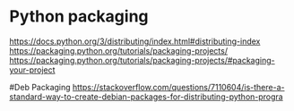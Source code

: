 # Python packaging
https://docs.python.org/3/distributing/index.html#distributing-index
https://packaging.python.org/tutorials/packaging-projects/
https://packaging.python.org/tutorials/packaging-projects/#packaging-your-project

#Deb Packaging
https://stackoverflow.com/questions/7110604/is-there-a-standard-way-to-create-debian-packages-for-distributing-python-progra
